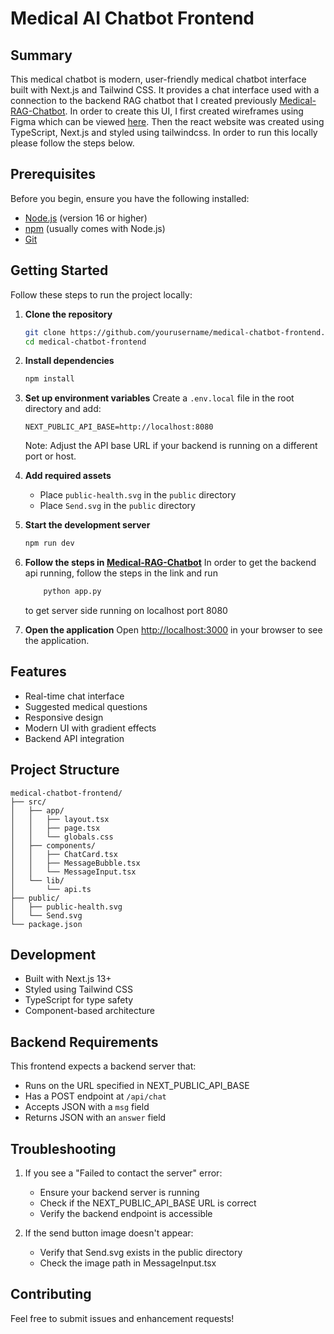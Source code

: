 # Medical AI Chatbot Frontend

## Summary
This medical chatbot is  modern, user-friendly medical chatbot interface built with Next.js and Tailwind CSS.
It provides a chat interface used with a connection to the backend RAG chatbot that I created previously 
[Medical-RAG-Chatbot](https://github.com/gaurabacharya/Medical-RAG-Chatbot). In order to create 
this UI, I first created wireframes using Figma which can be viewed [here](https://www.figma.com/design/WHk0aMjc3l8BdZxzo243TL/Medical-Chatbot-UI?node-id=0-1&t=3Cb06KrxV4k4cR6y-1). Then the 
react website was created using TypeScript, Next.js and styled using tailwindcss. In order to 
run this locally please follow the steps below. 



## Prerequisites

Before you begin, ensure you have the following installed:
- [Node.js](https://nodejs.org/) (version 16 or higher)
- [npm](https://www.npmjs.com/) (usually comes with Node.js)
- [Git](https://git-scm.com/)

## Getting Started

Follow these steps to run the project locally:

1. **Clone the repository**
   ```bash
   git clone https://github.com/yourusername/medical-chatbot-frontend.git
   cd medical-chatbot-frontend
   ```

2. **Install dependencies**
   ```bash
   npm install
   ```

3. **Set up environment variables**
   Create a `.env.local` file in the root directory and add:
   ```
   NEXT_PUBLIC_API_BASE=http://localhost:8080
   ```
   Note: Adjust the API base URL if your backend is running on a different port or host.

4. **Add required assets**
   - Place `public-health.svg` in the `public` directory
   - Place `Send.svg` in the `public` directory

5. **Start the development server**
   ```bash
   npm run dev
   ```

6. **Follow the steps in [Medical-RAG-Chatbot](https://github.com/gaurabacharya/Medical-RAG-Chatbot)** 
    In order to get the backend api running, follow the steps in the link and run 
    ```bash
        python app.py
    ```
    to get server side running on localhost port 8080

6. **Open the application**
   Open [http://localhost:3000](http://localhost:3000) in your browser to see the application.

## Features

- Real-time chat interface
- Suggested medical questions
- Responsive design
- Modern UI with gradient effects
- Backend API integration

## Project Structure

```
medical-chatbot-frontend/
├── src/
│   ├── app/
│   │   ├── layout.tsx
│   │   ├── page.tsx
│   │   └── globals.css
│   ├── components/
│   │   ├── ChatCard.tsx
│   │   ├── MessageBubble.tsx
│   │   └── MessageInput.tsx
│   └── lib/
│       └── api.ts
├── public/
│   ├── public-health.svg
│   └── Send.svg
└── package.json
```

## Development

- Built with Next.js 13+
- Styled using Tailwind CSS
- TypeScript for type safety
- Component-based architecture

## Backend Requirements

This frontend expects a backend server that:
- Runs on the URL specified in NEXT_PUBLIC_API_BASE
- Has a POST endpoint at `/api/chat`
- Accepts JSON with a `msg` field
- Returns JSON with an `answer` field

## Troubleshooting

1. If you see a "Failed to contact the server" error:
   - Ensure your backend server is running
   - Check if the NEXT_PUBLIC_API_BASE URL is correct
   - Verify the backend endpoint is accessible

2. If the send button image doesn't appear:
   - Verify that Send.svg exists in the public directory
   - Check the image path in MessageInput.tsx

## Contributing

Feel free to submit issues and enhancement requests!
